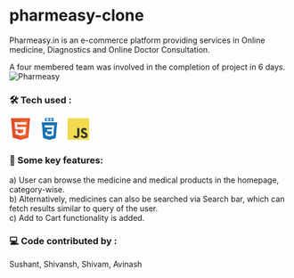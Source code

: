 # pharmeasy-clone
Pharmeasy.in is an e-commerce platform providing services in Online medicine, Diagnostics and Online Doctor Consultation.

A four membered team was involved in the completion of project in 6 days. 
<br>
![Pharmeasy](https://user-images.githubusercontent.com/17404232/163176372-66251889-6e0f-451e-bce3-cfc288ef886a.jpg)


### 🛠️ Tech used :
<div>
  <img src="https://github.com/devicons/devicon/blob/master/icons/html5/html5-original.svg" title="HTML5" alt="HTML" width="40" height="40"/>&nbsp;&nbsp;
  <img src="https://github.com/devicons/devicon/blob/master/icons/css3/css3-plain-wordmark.svg"  title="CSS3" alt="CSS" width="40" height="40"/>&nbsp;&nbsp;
  <img src="https://github.com/devicons/devicon/blob/master/icons/javascript/javascript-original.svg" title="JavaScript" alt="JavaScript" width="40" height="40"/>&nbsp;
</div>

### 🔑 Some key features:
a) User can browse the medicine and medical products in the homepage,
category-wise. <br/>
b) Alternatively, medicines can also be searched via Search bar, which can fetch results similar to query of the user.<br/>
c) Add to Cart functionality is added. <br/>

### 💻 Code contributed by : 
Sushant, Shivansh, Shivam, Avinash
